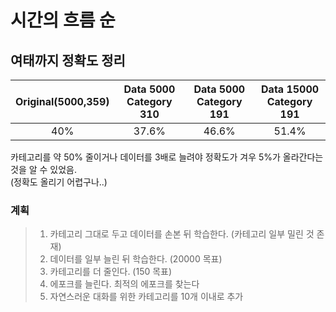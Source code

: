 # 시간의 흐름 순
## 여태까지 정확도 정리
|Original(5000,359)|Data 5000 Category 310|Data 5000 Category 191|Data 15000 Category 191|
|:----------------:|:--------------------:|:--------------------:|:---------------------:|
|        40%       |         37.6%        |         46.6%        |          51.4%        |
  
  카테고리를 약 50% 줄이거나 데이터를 3배로 늘려야 정확도가 겨우 5%가 올라간다는 것을 알 수 있었음.  
  (정확도 올리기 어렵구나..)  
  
  ### 계획
  > 1.  카테고리 그대로 두고 데이터를 손본 뒤 학습한다. (카테고리 일부 밀린 것 존재)
  > 2.  데이터를 일부 늘린 뒤 학습한다. (20000 목표)  
  > 3.  카테고리를 더 줄인다. (150 목표)
  > 4.  에포크를 늘린다. 최적의 에포크를 찾는다
  > 5.  자연스러운 대화를 위한 카테고리를 10개 이내로 추가

